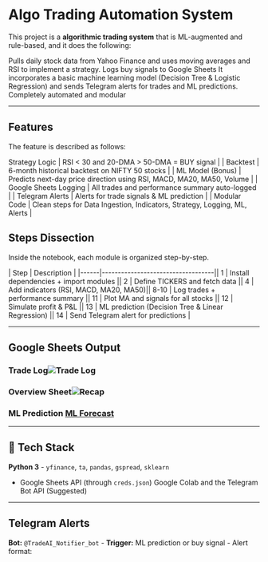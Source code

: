 #  Algo Trading Automation System

This project is a **algorithmic trading system** that is ML-augmented and rule-based, and it does the following:


Pulls daily stock data from Yahoo Finance and uses moving averages and RSI to implement a strategy.
Logs buy signals to Google Sheets
It incorporates a basic machine learning model (Decision Tree & Logistic Regression) and sends Telegram alerts for trades and ML predictions.
Completely automated and modular

---

## Features

The feature is described as follows: 

  Strategy Logic | RSI < 30 and 20-DMA > 50-DMA = BUY signal | |  Backtest | 6-month historical backtest on NIFTY 50 stocks | |  ML Model (Bonus) | Predicts next-day price direction using RSI, MACD, MA20, MA50, Volume | |  Google Sheets Logging | All trades and performance summary auto-logged | |  Telegram Alerts | Alerts for trade signals & ML prediction | |  Modular Code | Clean steps for Data Ingestion, Indicators, Strategy, Logging, ML, Alerts |

##  Steps Dissection

Inside the notebook, each module is organized step-by-step.

| Step | Description | |------|-----------------------------------|| 1 | Install dependencies + import modules || 2 | Define TICKERS and fetch data || 4 | Add indicators (RSI, MACD, MA20, MA50)|| 8-10 | Log trades + performance summary || 11 | Plot MA and signals for all stocks || 12 | Simulate profit & P&L || 13 | ML prediction (Decision Tree & Linear Regression) || 14 | Send Telegram alert for predictions |

---

## Google Sheets Output

### Trade Log![Trade Log](sheets_output/sheets_trade_log.png)

### Overview Sheet![Recap](sheets_summary.png/sheets_output)

### ML Prediction [ML Forecast](sheets_output/sheets_ml_prediction.png)

---

## 🔧 Tech Stack

**Python 3** - `yfinance`, `ta`, `pandas`, `gspread`, `sklearn`
- Google Sheets API (through `creds.json`)
Google Colab and the Telegram Bot API (Suggested)

---

## Telegram Alerts 

**Bot:** `@TradeAI_Notifier_bot` - **Trigger:** ML prediction or buy signal - Alert format: